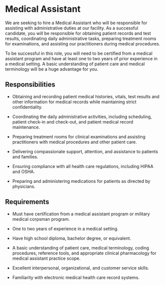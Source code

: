 # Medical Assistant

We are seeking to hire a Medical Assistant who will be responsible for assisting with administrative duties at our facility. As a successful candidate, you will be responsible for obtaining patient records and test results, coordinating daily administrative tasks, preparing treatment rooms for examinations, and assisting our practitioners during medical procedures.

To be successful in this role, you will need to be certified from a medical assistant program and have at least one to two years of prior experience in a medical setting. A basic understanding of patient care and medical terminology will be a huge advantage for you.

## Responsibilities

* Obtaining and recording patient medical histories, vitals, test results and other information for medical records while maintaining strict confidentiality.

* Coordinating the daily administrative activities, including scheduling, patient check-in and check-out, and patient medical record maintenance.

* Preparing treatment rooms for clinical examinations and assisting practitioners with medical procedures and other patient care.

* Delivering compassionate support, attention, and assistance to patients and families.

* Ensuring compliance with all health care regulations, including HIPAA and OSHA.

* Preparing and administering medications for patients as directed by physicians.

## Requirements

* Must have certification from a medical assistant program or military medical corpsman program.

* One to two years of experience in a medical setting.

* Have high school diploma, bachelor degree, or equivalent.

* A basic understanding of patient care, medical terminology, coding procedures, reference tools, and appropriate clinical pharmacology for medical assistant practice scope.

* Excellent interpersonal, organizational, and customer service skills.

* Familiarity with electronic medical health care record systems.

